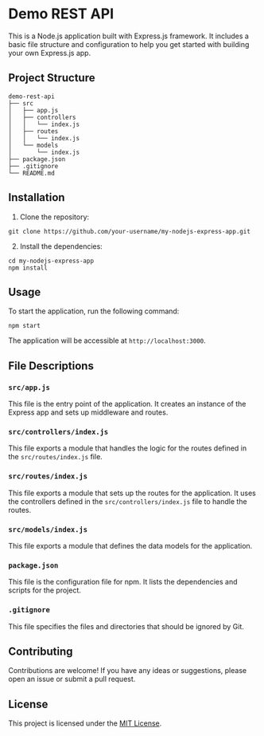 # Demo REST API


This is a Node.js application built with Express.js framework. It includes a basic file structure and configuration to help you get started with building your own Express.js app.

## Project Structure

```
demo-rest-api
├── src
│   ├── app.js
│   ├── controllers
│   │   └── index.js
│   ├── routes
│   │   └── index.js
│   └── models
│       └── index.js
├── package.json
├── .gitignore
└── README.md
```

## Installation

1. Clone the repository:

```
git clone https://github.com/your-username/my-nodejs-express-app.git
```

2. Install the dependencies:

```
cd my-nodejs-express-app
npm install
```

## Usage

To start the application, run the following command:

```
npm start
```

The application will be accessible at `http://localhost:3000`.

## File Descriptions

### `src/app.js`

This file is the entry point of the application. It creates an instance of the Express app and sets up middleware and routes.

### `src/controllers/index.js`

This file exports a module that handles the logic for the routes defined in the `src/routes/index.js` file.

### `src/routes/index.js`

This file exports a module that sets up the routes for the application. It uses the controllers defined in the `src/controllers/index.js` file to handle the routes.

### `src/models/index.js`

This file exports a module that defines the data models for the application.

### `package.json`

This file is the configuration file for npm. It lists the dependencies and scripts for the project.

### `.gitignore`

This file specifies the files and directories that should be ignored by Git.

## Contributing

Contributions are welcome! If you have any ideas or suggestions, please open an issue or submit a pull request.

## License

This project is licensed under the [MIT License](LICENSE).
